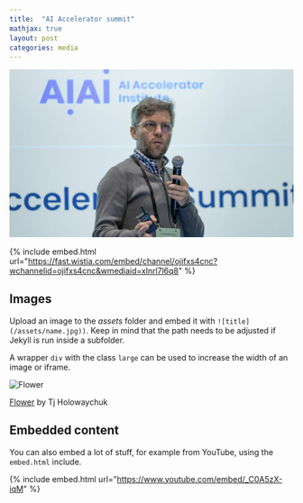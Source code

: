 ```yaml
---
title:  "AI Accelerator summit"
mathjax: true
layout: post
categories: media
---
```


![Swiss Alps](/assets/images/AI_accelerator_headshot.png)

{% include embed.html url="https://fast.wistia.com/embed/channel/ojifxs4cnc?wchannelid=ojifxs4cnc&wmediaid=xlnrl7l6q8" %}

## Images

Upload an image to the *assets* folder and embed it with `![title](/assets/name.jpg))`. Keep in mind that the path needs to be adjusted if Jekyll is run inside a subfolder.

A wrapper `div` with the class `large` can be used to increase the width of an image or iframe.

![Flower](https://user-images.githubusercontent.com/4943215/55412447-bcdb6c80-5567-11e9-8d12-b1e35fd5e50c.jpg)

[Flower](https://unsplash.com/photos/iGrsa9rL11o) by Tj Holowaychuk

## Embedded content

You can also embed a lot of stuff, for example from YouTube, using the `embed.html` include.

{% include embed.html url="https://www.youtube.com/embed/_C0A5zX-iqM" %}
